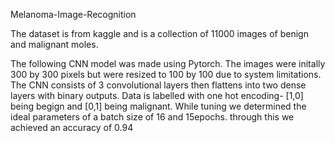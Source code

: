 Melanoma-Image-Recognition

The dataset is from kaggle and is a collection of 11000 images of benign and malignant moles. 


The following CNN model was made using Pytorch.
The images were initally 300 by 300 pixels but were resized  to 100 by 100 due to system limitations.
The CNN consists of 3 convolutional layers then flattens into two dense layers with binary outputs. Data is labelled with one hot encoding- [1,0] being begign and [0,1] being malignant.
While tuning we determined the ideal parameters of a batch size of 16 and 15epochs.
through this we achieved an accuracy of 0.94
